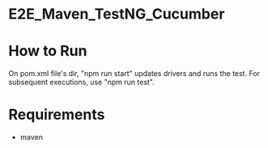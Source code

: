 # E2E_Maven_TestNG_Cucumber

# How to Run
On pom.xml file's dir, "npm run start" updates drivers and runs the test. For subsequent executions, use "npm run test".

# Requirements
- maven
